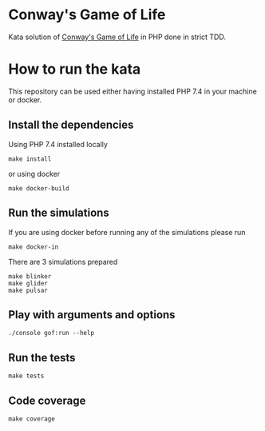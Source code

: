# Conway's Game of Life
Kata solution of [Conway's Game of Life](https://en.wikipedia.org/wiki/Conway%27s_Game_of_Life) in PHP done in strict TDD.

# How to run the kata
This repository can be used either having installed PHP 7.4 in your machine or docker.
## Install the dependencies
Using PHP 7.4 installed locally

    make install

or using docker

    make docker-build

## Run the simulations
If you are using docker before running any of the simulations please run  

    make docker-in

There are 3 simulations prepared

    make blinker
    make glider
    make pulsar

## Play with arguments and options
    ./console gof:run --help

## Run the tests
    make tests

## Code coverage
    make coverage
